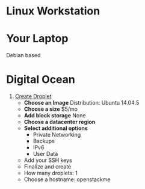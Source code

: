 # Linux Workstation

# Your Laptop

Debian based

# Digital Ocean

1. [Create Droplet](https://cloud.digitalocean.com/droplets )
   - __Choose an Image__ Distribution: Ubuntu 14.04.5 
   - __Choose a size__ $5/mo 
   - __Add block storage__ None
   - __Choose a datacenter region__
   - __Select additional options__ 
     - Private Networking
     - Backups
     - IPv6
     - User Data
   -  Add your SSH keys
   -  Finalize and create
     - How many droplets: 1
     - Choose a hostname: openstackme     
